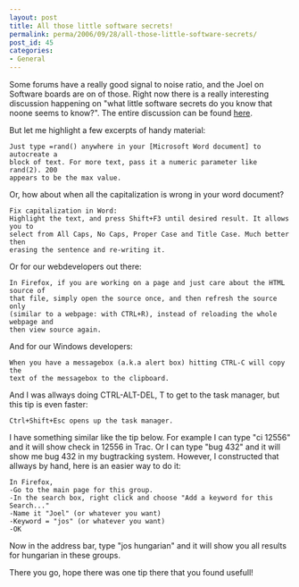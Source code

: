 ```yaml
---
layout: post
title: All those little software secrets!
permalink: perma/2006/09/28/all-those-little-software-secrets/
post_id: 45
categories: 
- General
---
```


Some forums have a really good signal to noise ratio, and the Joel on Software
boards are on of those. Right now there is a really interesting discussion
happening on "what little software secrets do you know that noone seems to
know?". The entire discussion can be found
[here](http://discuss.joelonsoftware.com/default.asp?joel.3.394956).

But let me highlight a few excerpts of handy material:

    Just type =rand() anywhere in your [Microsoft Word document] to autocreate a
    block of text. For more text, pass it a numeric parameter like rand(2). 200
    appears to be the max value.

Or, how about when all the capitalization is wrong in your word document?

    Fix capitalization in Word: 
    Highlight the text, and press Shift+F3 until desired result. It allows you to
    select from All Caps, No Caps, Proper Case and Title Case. Much better then
    erasing the sentence and re-writing it.

Or for our webdevelopers out there:

    In Firefox, if you are working on a page and just care about the HTML source of
    that file, simply open the source once, and then refresh the source only
    (similar to a webpage: with CTRL+R), instead of reloading the whole webpage and
    then view source again.

And for our Windows developers:

    When you have a messagebox (a.k.a alert box) hitting CTRL-C will copy the
    text of the messagebox to the clipboard.

And I was allways doing CTRL-ALT-DEL, T to get to the task manager, but this
tip is even faster:

    Ctrl+Shift+Esc opens up the task manager.

I have something similar like the tip below. For example I can type "ci 12556"
and it will show check in 12556 in Trac. Or I can type "bug 432" and it will
show me bug 432 in my bugtracking system. However, I constructed that allways
by hand, here is an easier way to do it:

    In Firefox,
    -Go to the main page for this group.
    -In the search box, right click and choose "Add a keyword for this Search..."
    -Name it "Joel" (or whatever you want)
    -Keyword = "jos" (or whatever you want)
    -OK

Now in the address bar, type "jos hungarian" and it will show you all results
for hungarian in these groups.

There you go, hope there was one tip there that you found usefull!
